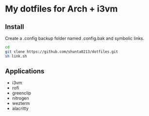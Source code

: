 # My dotfiles for Arch + i3vm

## Install
Create a .config backup folder named .config.bak and symbolic links.

```bash
cd
git clone https://github.com/shunta0213/dotfiles.git
sh link.sh
```

## Applications
- i3vm
- rofi
- greenclip
- nitrogen
- wezterm
- alacritty
